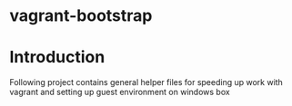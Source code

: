 vagrant-bootstrap
=================

# Introduction

Following project contains general helper files for speeding up work with vagrant and setting up guest environment on windows box
